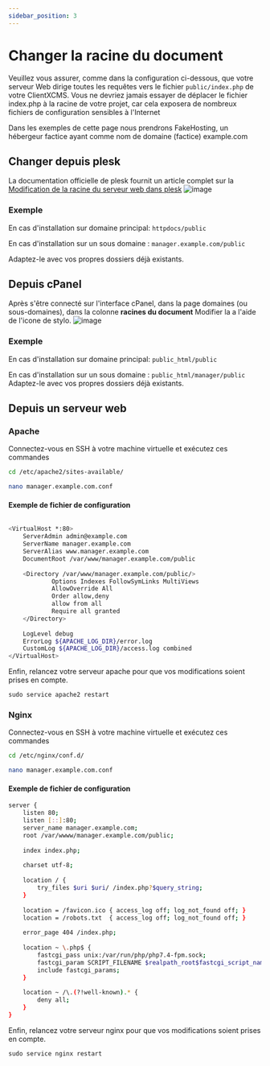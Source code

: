 ```yaml
---
sidebar_position: 3
---
```

# Changer la racine du document

Veuillez vous assurer, comme dans la configuration ci-dessous, que votre serveur Web dirige toutes les requêtes vers le fichier `public/index.php` de votre ClientXCMS. Vous ne devriez jamais essayer de déplacer le fichier index.php à la racine de votre projet, car cela exposera de nombreux fichiers de configuration sensibles à l'Internet

Dans les exemples de cette page nous prendrons FakeHosting, un hébergeur factice ayant comme nom de domaine (factice) example.com
## Changer depuis plesk
La documentation officielle de plesk fournit un article complet sur la [Modification de la racine du serveur web dans plesk](https://docs.plesk.com/fr-FR/onyx/administrator-guide/h%C3%A9bergement-web/structure-des-r%C3%A9pertoires-de-sites-web/d%C3%A9finir-une-racine-du-document-personnalis%C3%A9e.77500/)
![image](https://docs.plesk.com/fr-FR/onyx/administrator-guide/images/77501.webp)

### Exemple
En cas d'installation sur domaine principal:
`httpdocs/public`

En cas d'installation sur un sous domaine : 
```manager.example.com/public```

Adaptez-le avec vos propres dossiers déjà existants.

## Depuis cPanel

Après s'être connecté sur l'interface cPanel, dans la page domaines (ou sous-domaines), dans la colonne **racines du document**
Modifier la a l'aide de l'icone de stylo.
![image](https://media.discordapp.net/attachments/926274245225504779/954686279830888458/cpanel.png)

### Exemple
En cas d'installation sur domaine principal:
`public_html/public`

En cas d'installation sur un sous domaine :
```public_html/manager/public```
Adaptez-le avec vos propres dossiers déjà existants.

## Depuis un serveur web
### Apache
Connectez-vous en SSH à votre machine virtuelle et exécutez ces commandes
```bash
cd /etc/apache2/sites-available/
```
```bash
nano manager.example.com.conf
```
#### Exemple de fichier de configuration
```bash

<VirtualHost *:80>
    ServerAdmin admin@example.com
    ServerName manager.example.com
    ServerAlias www.manager.example.com
    DocumentRoot /var/www/manager.example.com/public
     
    <Directory /var/www/manager.example.com/public/>
            Options Indexes FollowSymLinks MultiViews
            AllowOverride All
            Order allow,deny
            allow from all
            Require all granted
    </Directory>
     
    LogLevel debug
    ErrorLog ${APACHE_LOG_DIR}/error.log
    CustomLog ${APACHE_LOG_DIR}/access.log combined
</VirtualHost>
```

Enfin, relancez votre serveur apache pour que vos modifications soient prises en compte.

```sudo service apache2 restart```
### Nginx 
Connectez-vous en SSH à votre machine virtuelle et exécutez ces commandes
```bash
cd /etc/nginx/conf.d/
```
```bash
nano manager.example.com.conf
```
#### Exemple de fichier de configuration
```bash
server {
    listen 80;
    listen [::]:80;
    server_name manager.example.com;
    root /var/wwww/manager.example.com/public;
 
    index index.php;
 
    charset utf-8;
 
    location / {
        try_files $uri $uri/ /index.php?$query_string;
    }
 
    location = /favicon.ico { access_log off; log_not_found off; }
    location = /robots.txt  { access_log off; log_not_found off; }
 
    error_page 404 /index.php;
 
    location ~ \.php$ {
        fastcgi_pass unix:/var/run/php/php7.4-fpm.sock;
        fastcgi_param SCRIPT_FILENAME $realpath_root$fastcgi_script_name;
        include fastcgi_params;
    }
 
    location ~ /\.(?!well-known).* {
        deny all;
    }
}
```

Enfin, relancez votre serveur nginx pour que vos modifications soient prises en compte.

```sudo service nginx restart```